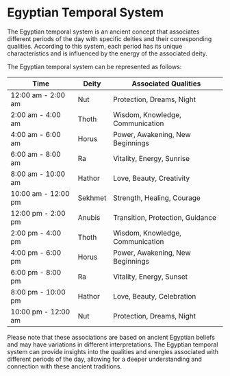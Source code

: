 # Egyptian Temporal System

The Egyptian temporal system is an ancient concept that associates different periods of the day with specific deities and their corresponding qualities. According to this system, each period has its unique characteristics and is influenced by the energy of the associated deity.

The Egyptian temporal system can be represented as follows:

| Time                  | Deity             | Associated Qualities                      |
|-----------------------|-------------------|-------------------------------------------|
| 12:00 am - 2:00 am    | Nut               | Protection, Dreams, Night                  |
| 2:00 am - 4:00 am     | Thoth             | Wisdom, Knowledge, Communication           |
| 4:00 am - 6:00 am     | Horus             | Power, Awakening, New Beginnings           |
| 6:00 am - 8:00 am     | Ra                | Vitality, Energy, Sunrise                  |
| 8:00 am - 10:00 am    | Hathor            | Love, Beauty, Creativity                   |
| 10:00 am - 12:00 pm   | Sekhmet           | Strength, Healing, Courage                 |
| 12:00 pm - 2:00 pm    | Anubis            | Transition, Protection, Guidance           |
| 2:00 pm - 4:00 pm     | Thoth             | Wisdom, Knowledge, Communication           |
| 4:00 pm - 6:00 pm     | Horus             | Power, Awakening, New Beginnings           |
| 6:00 pm - 8:00 pm     | Ra                | Vitality, Energy, Sunset                   |
| 8:00 pm - 10:00 pm    | Hathor            | Love, Beauty, Celebration                   |
| 10:00 pm - 12:00 am   | Nut               | Protection, Dreams, Night                  |

Please note that these associations are based on ancient Egyptian beliefs and may have variations in different interpretations. The Egyptian temporal system can provide insights into the qualities and energies associated with different periods of the day, allowing for a deeper understanding and connection with these ancient traditions.

